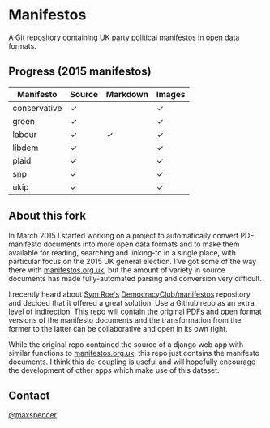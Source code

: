 # Manifestos

A Git repository containing UK party political manifestos in open data formats.

## Progress (2015 manifestos)

Manifesto    | Source | Markdown | Images
-------------|--------|----------|-------
conservative | ✓ |  | ✓
green        | ✓ |  | ✓
labour       | ✓ | ✓ | ✓
libdem       | ✓ |  | ✓
plaid        | ✓ |  | ✓
snp          | ✓ |  | ✓
ukip         | ✓ |  | ✓

## About this fork

In March 2015 I started working on a project to automatically convert PDF
manifesto documents into more open data formats and to make them available for
reading, searching and linking-to in a single place, with particular focus on
the 2015 UK general election. I've got some of the way there with
[manifestos.org.uk](http://manifestos.org.uk), but the amount of variety in
source documents has made fully-automated parsing and conversion very difficult.

I recently heard about [Sym Roe's](https://github.com/symroe)
[DemocracyClub/manifestos](https://github.com/DemocracyClub/manifestos)
repository and decided that it offered a great solution: Use a Github repo as an
extra level of indirection. This repo will contain the original PDFs and open
format versions of the manifesto documents and the transformation from the
former to the latter can be collaborative and open in its own right.

While the original repo contained the source of a django web app with similar
functions to [manifestos.org.uk](http://manifestos.org.uk), this repo just
contains the manifesto documents. I think this de-coupling is useful and will
hopefully encourage the development of other apps which make use of this
dataset.

## Contact

[@maxspencer](https://twitter.com/maxspencer)